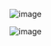 ![image](https://github.com/user-attachments/assets/3b3e58b7-0620-4934-a7dc-9355aa40fa2f)

![image](https://github.com/user-attachments/assets/c18da6b7-f1b5-4d75-92d0-dadfe73796fc)

